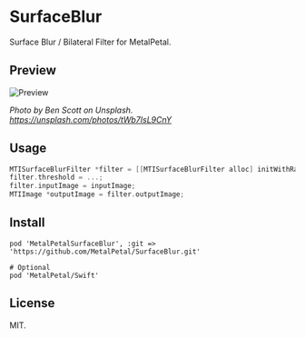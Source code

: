 # SurfaceBlur

Surface Blur / Bilateral Filter for MetalPetal.

## Preview

![Preview](Assets/preview.jpg)

*Photo by Ben Scott on Unsplash. https://unsplash.com/photos/tWb7IsL9CnY*

## Usage

```Objective-C
MTISurfaceBlurFilter *filter = [[MTISurfaceBlurFilter alloc] initWithRadius:...];
filter.threshold = ...;
filter.inputImage = inputImage;
MTIImage *outputImage = filter.outputImage;
```

## Install

```
pod 'MetalPetalSurfaceBlur', :git => 'https://github.com/MetalPetal/SurfaceBlur.git'

# Optional
pod 'MetalPetal/Swift'
```

## License

MIT.
